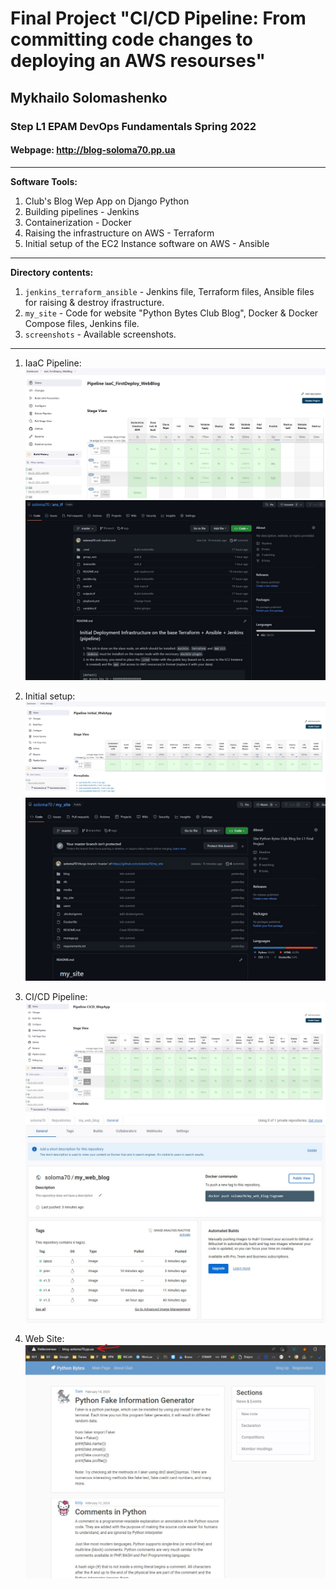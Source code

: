 # Final Project "CI/CD Pipeline: From committing code changes to deploying an AWS resourses" 
## Mykhailo Solomashenko
### Step L1  EPAM DevOps Fundamentals Spring 2022
  
#### Webpage: http://blog-soloma70.pp.ua
  
---  
**Software Tools:**
1. Club's Blog Wep App on Django Python
2. Building pipelines - Jenkins
3. Containerization - Docker
4. Raising the infrastructure on AWS - Terraform
5. Initial setup of the EC2 Instance software on AWS - Ansible
---
**Directory contents:**
1. `jenkins_terraform_ansible` - Jenkins file, Terraform files, Ansible files for raising & destroy ifrastructure.
2. `my_site` - Code for website "Python Bytes Club Blog", Docker & Docker Compose files, Jenkins file. 
3. `screenshots` - Available screenshots.
---
1. IaaC Pipeline:
![](./screenshots/Jenkins_01.jpg)
![](./screenshots/GitHub_01.jpg)

2. Initial setup:
![](./screenshots/Jenkins_02.jpg)
![](./screenshots/GitHub_02.jpg)

3. CI/CD Pipeline:
![](./screenshots/Jenkins_03.jpg)
![](./screenshots/DockerHub_01.jpg)

4. Web Site:
![](./screenshots/my_web_blog_01.jpg)
